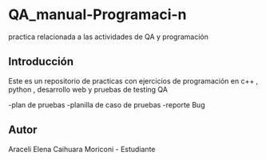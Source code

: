 # QA_manual-Programaci-n
practica relacionada a las actividades de QA y programación 



## Introducción
Este es un repositorio de practicas con ejercicios de programación en c++ , python , desarrollo web y pruebas de testing QA

-plan de pruebas
-planilla de caso de pruebas 
-reporte Bug

## Autor
Araceli Elena Caihuara Moriconi - Estudiante
